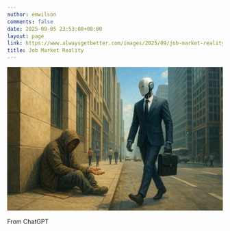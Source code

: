 ```yaml
---
author: emwilson
comments: false
date: 2025-09-05 23:53:08+00:00
layout: page
link: https://www.alwaysgetbetter.com/images/2025/09/job-market-reality
title: Job Market Reality
---
```


[![Job Market Reality](/images/2025/09/job-market-reality.png)](/images/2025/09/job-market-reality.png)

From ChatGPT